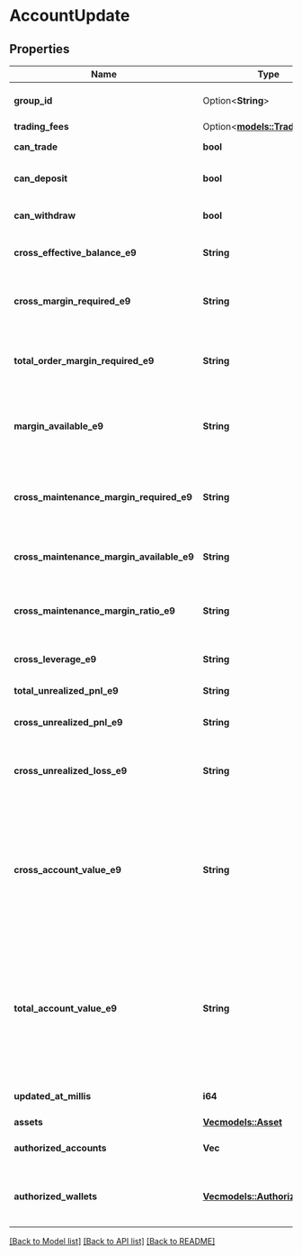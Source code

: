 # AccountUpdate

## Properties

Name | Type | Description | Notes
------------ | ------------- | ------------- | -------------
**group_id** | Option<**String**> | The optional group ID of the account. | [optional]
**trading_fees** | Option<[**models::TradingFees**](TradingFees.md)> |  | [optional]
**can_trade** | **bool** | If the user can trade. | 
**can_deposit** | **bool** | If the current user can deposit to the account. | 
**can_withdraw** | **bool** | If the current user can withdraw from the account. | 
**cross_effective_balance_e9** | **String** | Total effective balance in USD (e9 format). | 
**cross_margin_required_e9** | **String** | The sum of initial margin required across all cross positions (e9 format). | 
**total_order_margin_required_e9** | **String** | The sum of initial margin required across all open orders (e9 format). | 
**margin_available_e9** | **String** | The amount of margin available to open new positions and orders (e9 format). | 
**cross_maintenance_margin_required_e9** | **String** | The sum of maintenance margin required across all cross positions (e9 format). | 
**cross_maintenance_margin_available_e9** | **String** | The amount of margin available before liquidation (e9 format). | 
**cross_maintenance_margin_ratio_e9** | **String** | The ratio of the maintenance margin required to the account value (e9 format). | 
**cross_leverage_e9** | **String** | The leverage of the account (e9 format). | 
**total_unrealized_pnl_e9** | **String** | Total unrealized profit (e9 format). | 
**cross_unrealized_pnl_e9** | **String** | Unrealized profit of cross positions (e9 format). | 
**cross_unrealized_loss_e9** | **String** | An implicitly negative number that sums only the losses of all cross positions. | 
**cross_account_value_e9** | **String** | The total value of the cross account, combining the cross effective balance and unrealized PnL across all cross positions, and subtracting any pending funding payments on any cross position.  | 
**total_account_value_e9** | **String** | The total value of the account, combining the total effective balance and unrealized PnL across all positions, and subtracting any pending funding payments on any position.  | 
**updated_at_millis** | **i64** | Last update time in milliseconds since Unix epoch. | 
**assets** | [**Vec<models::Asset>**](Asset.md) |  | 
**authorized_accounts** | **Vec<String>** | Deprecated: Replaced with authorizedWallets. | 
**authorized_wallets** | [**Vec<models::AuthorizedWallet>**](AuthorizedWallet.md) | The wallets that are authorized to trade on behalf of the current account. | 

[[Back to Model list]](../README.md#documentation-for-models) [[Back to API list]](../README.md#documentation-for-api-endpoints) [[Back to README]](../README.md)


